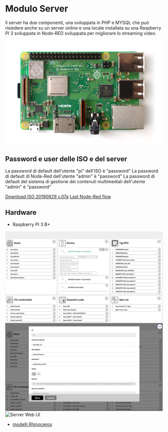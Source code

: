 # Modulo Server

Il server ha due componenti, una sviluppata in PHP e MYSQL che può risiedere anche su un server online e una locale installata su una Raspberry PI 3 sviluppata in Node-RED sviluppata per migliorare lo streaming video.

![Raspberry PI 3 B+ photo by Gareth Halfacree](server/img/1600px-Raspberry_Pi_3_B+.png)

## Password e user delle ISO e del server
La password di default dell'utente "pi" dell'ISO è "password"
La password di default di Node-Red dell'utente "admin" è "password"
La password di default del sistema di gestione dei contenuti multimediali dell'utente "admin" è "password"

[Download ISO 20190929 v.07a](https://www.dropbox.com/s/mdmm8pqs013waee/20190929_Iso_base_CCM.img.zip?dl=0)
[Last Node-Red flow](node-red/flows_casamuseorpi.json)

## Hardware

- Raspberry PI 3 B+

![Server Web UI](img/server_UI_01.jpg)
![Server Web UI](img/server_UI_02.png)
![Server Web UI](img/server_UI_01.png)

- [modelli Rhinoceros]()
